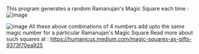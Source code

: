 This program generates a random Ramanujan's Magic Square each time :
![image](https://user-images.githubusercontent.com/63799853/194016817-a37db6ef-70c0-4e47-a681-0a511eb46ff4.png)

![image](https://user-images.githubusercontent.com/63799853/194016066-d4d7cbe1-40cf-41b1-ad3e-3d51ca61c8a2.png)
All these above combinations of 4 numbers add upto the same magic number for a particular Ramanujan's Magic Square
Read more about such squares at : https://humanicus.medium.com/magic-squares-as-gifts-9373f70ea925
